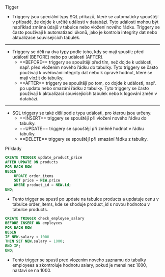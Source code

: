 Tigger

- Triggery jsou speciální typy SQL příkazů, které se automaticky spouštějí v případě, že dojde k určité události v databázi. Tyto události mohou být například změna údajů v tabulce nebo vložení nového řádku. Triggery se často používají k automatizaci úkonů, jako je kontrola integrity dat nebo aktualizace souvisejících tabulek.

----------------------------------------------------------------------

- Triggery se dělí na dva typy podle toho, kdy se mají spustit: před událostí (BEFORE) nebo po události (AFTER).
    -   ==BEFORE== triggery se spouštějí před tím, než dojde k události, např. před vložením nového řádku do tabulky. Tyto triggery se často používají k ověřování integrity dat nebo k úpravě hodnot, které se mají vložit do tabulky.
    -   ==AFTER== triggery se spouštějí po tom, co dojde k události, např. po updatu nebo smazání řádku z tabulky. Tyto triggery se často používají k aktualizaci souvisejících tabulek nebo k logování změn v databázi.

-----------------------------------------------------------------------

- SQL triggery se také dělí podle typu události, pro kterou jsou určeny.
    -   ==INSERT== triggery se spouštějí při vložení nového řádku do tabulky.
    -   ==UPDATE== triggery se spouštějí při změně hodnot v řádku tabulky.
    -   ==DELETE== triggery se spouštějí při smazání řádku z tabulky.


Příklady
```sql
CREATE TRIGGER update_product_price
AFTER UPDATE ON products
FOR EACH ROW
BEGIN
    UPDATE order_items
    SET price = NEW.price
    WHERE product_id = NEW.id;
END;
```
- Tento trigger se spustí po update na tabulce products a updatuje cenu v tabulce order_items, kde se shoduje product_id s novou hodnotou v tabulce products.


```sql
CREATE TRIGGER check_employee_salary
BEFORE INSERT ON employees 
FOR EACH ROW 
BEGIN
IF NEW.salary < 1000 
THEN SET NEW.salary = 1000; 
END IF; 
END;
```
- Tento trigger se spustí pred vlozenim noveho zaznamu do tabulky employees a zkontroluje hodnotu salary, pokud je mensi nez 1000, nastavi se na 1000.

